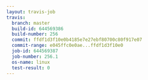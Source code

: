 ```yaml
---
layout: travis-job
travis:
  branch: master
  build-id: 644569386
  build-number: 256
  commit: ffdf1d3f10e0b4185e7e27ebf80700c80f917e07
  commit-range: e045ffc0e0ae...ffdf1d3f10e0
  job-id: 644569387
  job-number: 256.1
  os-name: linux
  test-result: 0
---
```

